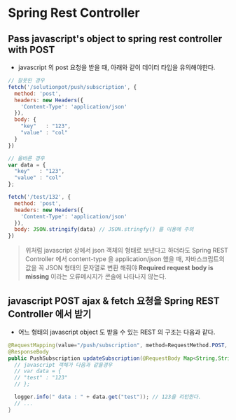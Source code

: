 # Spring Rest Controller

## Pass javascript's object to spring rest controller with POST
- javascript 의 post 요청을 받을 때, 아래와 같이 데이터 타입을 유의해야한다.

```javascript
// 잘못된 경우
fetch('/solutionpot/push/subscription', {
  method: 'post',
  headers: new Headers({
    'Content-Type': 'application/json'
  }),
  body: {
    "key"   : "123",
    "value" : "col"
  }
})

// 올바른 경우
var data = {
  "key"   : "123",
  "value" : "col"
};

fetch('/test/132', {
  method: 'post',
  headers: new Headers({
    'Content-Type': 'application/json'
  }),
  body: JSON.stringify(data) // JSON.stringfy() 를 이용에 주의
})
```

> 위처럼 javascript 상에서 json 객체의 형태로 보낸다고 하더라도 Spring REST Controller 에서 content-type 을 application/json 했을 때, 자바스크립트의 값을 꼭 JSON 형태의 문자열로 변환 해줘야 **Required request body is missing** 이라는 오류메시지가 콘솔에 나타나지 않는다.

## javascript POST ajax & fetch 요청을 Spring REST Controller 에서 받기
- 어느 형태의 javascript object 도 받을 수 있는 REST 의 구조는 다음과 같다.

```java
@RequestMapping(value="/push/subscription", method=RequestMethod.POST, headers = {"content-type=application/json"})
@ResponseBody
public PushSubscription updateSubscription(@RequestBody Map<String,String> data) {
  // javascript 객체가 다음과 같을경우
  // var data = {
  // "test" : "123"
  // };

  logger.info(" data : " + data.get("test")); // 123을 리턴한다.
  // ...
}
```
